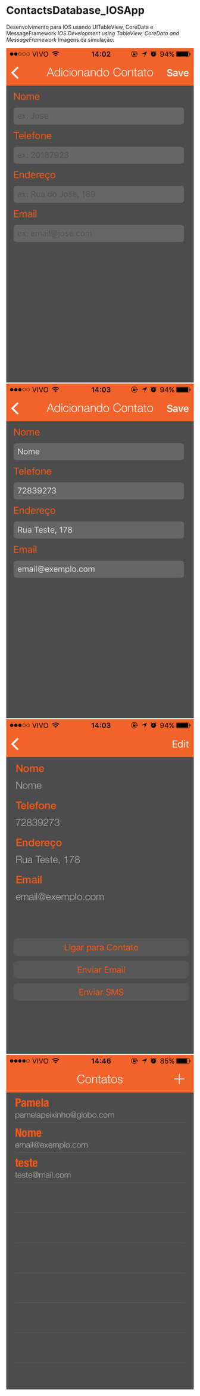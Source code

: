 # ContactsDatabase_IOSApp
Desenvolvimento para IOS usando UITableView, CoreData e MessageFramework
<i>IOS Development using TableView, CoreData and MessageFramework</i>
Imagens da simulação:

![](https://raw.githubusercontent.com/pamepeixinho/ContactsDatabase_IOSApp/master/IMG_1187.png)
![](https://raw.githubusercontent.com/pamepeixinho/ContactsDatabase_IOSApp/master/IMG_1189.png)
![](https://raw.githubusercontent.com/pamepeixinho/ContactsDatabase_IOSApp/master/IMG_1190.png)
![](https://raw.githubusercontent.com/pamepeixinho/ContactsDatabase_IOSApp/master/IMG_1192.png)

